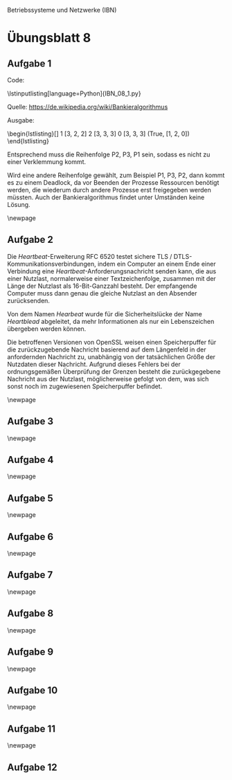 Betriebssysteme und Netzwerke (IBN)

# Übungsblatt 8

## Aufgabe 1

Code:

\lstinputlisting[language=Python]{IBN_08_1.py}

Quelle: https://de.wikipedia.org/wiki/Bankieralgorithmus

Ausgabe:

\begin{lstlisting}[]
1 [3, 2, 2]
2 [3, 3, 3]
0 [3, 3, 3]
(True, [1, 2, 0])
\end{lstlisting}

Entsprechend muss die Reihenfolge P2, P3, P1 sein, sodass es nicht zu einer Verklemmung kommt.

Wird eine andere Reihenfolge gewählt, zum Beispiel P1, P3, P2, dann kommt es zu einem Deadlock, da vor Beenden der Prozesse Ressourcen benötigt werden, die wiederum durch andere Prozesse erst freigegeben werden müssten. Auch der Bankieralgorithmus findet unter Umständen keine Lösung.

\newpage

## Aufgabe 2

Die *Heartbeat*-Erweiterung RFC 6520 testet sichere TLS / DTLS-Kommunikationsverbindungen, indem ein Computer an einem Ende einer Verbindung eine *Heartbeat*-Anforderungsnachricht senden kann, die aus einer Nutzlast, normalerweise einer Textzeichenfolge, zusammen mit der Länge der Nutzlast als 16-Bit-Ganzzahl besteht. Der empfangende Computer muss dann genau die gleiche Nutzlast an den Absender zurücksenden.

Von dem Namen *Hearbeat* wurde für die Sicherheitslücke der Name *Heartblead* abgeleitet, da mehr Informationen als nur ein Lebenszeichen übergeben werden können.

Die betroffenen Versionen von OpenSSL weisen einen Speicherpuffer für die zurückzugebende Nachricht basierend auf dem Längenfeld in der anfordernden Nachricht zu, unabhängig von der tatsächlichen Größe der Nutzdaten dieser Nachricht. Aufgrund dieses Fehlers bei der ordnungsgemäßen Überprüfung der Grenzen besteht die zurückgegebene Nachricht aus der Nutzlast, möglicherweise gefolgt von dem, was sich sonst noch im zugewiesenen Speicherpuffer befindet.

\newpage

## Aufgabe 3

\newpage

## Aufgabe 4

\newpage

## Aufgabe 5

\newpage

## Aufgabe 6

\newpage

## Aufgabe 7

\newpage

## Aufgabe 8

\newpage

## Aufgabe 9

\newpage

## Aufgabe 10

\newpage

## Aufgabe 11

\newpage

## Aufgabe 12
